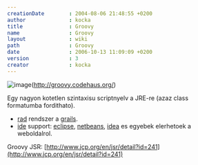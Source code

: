 ```yaml
---
creationDate        : 2004-08-06 21:48:55 +0200 
author              : kocka 
title               : Groovy 
name                : Groovy 
layout              : wiki 
path                : Groovy 
date                : 2006-10-13 11:09:09 +0200 
version             : 3 
creator             : kocka 
---
```

![image](http://docs.codehaus.org/download/userResources/GROOVY/logo)(http://groovy.codehaus.org/)

Egy nagyon kotetlen szintaxisu scriptnyelv a JRE-re (azaz class formatumba fordithato).

*   [rad](rad.html) rendszer a [grails](grails.html).
*   [ide](IDE.html) support: [eclipse](Eclipse.html), [netbeans](Netbeans.html), [idea](IDEA.html) es egyebek elerhetoek a weboldalrol.

Groovy JSR:
[http://www.jcp.org/en/jsr/detail?id=241](http://www.jcp.org/en/jsr/detail?id=241)
